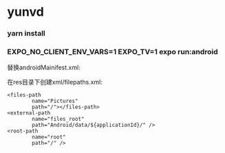 # yunvd

### yarn install

### EXPO_NO_CLIENT_ENV_VARS=1 EXPO_TV=1 expo run:android

替换androidMainifest.xml:
<manifest xmlns:android="http://schemas.android.com/apk/res/android" xmlns:tools="http://schemas.android.com/tools">
<uses-permission android:name="android.permission.ACCESS_NETWORK_STATE"/>
<uses-permission android:name="android.permission.CAMERA"/>
<uses-permission android:name="android.permission.INTERNET"/>
<uses-permission android:name="android.permission.MODIFY_AUDIO_SETTINGS"/>
<uses-permission android:name="android.permission.READ_EXTERNAL_STORAGE"/>
<uses-permission android:name="android.permission.RECORD_AUDIO"/>
<uses-permission android:name="android.permission.REQUEST_INSTALL_PACKAGES"/>
<uses-permission android:name="android.permission.SYSTEM_ALERT_WINDOW"/>
<uses-permission android:name="android.permission.VIBRATE"/>
<uses-permission android:name="android.permission.WRITE_EXTERNAL_STORAGE"/>
<uses-permission android:name="android.permission.WRITE_SETTINGS"/>
<queries>
<intent>
<action android:name="android.intent.action.VIEW"/>
<category android:name="android.intent.category.BROWSABLE"/>
<data android:scheme="https"/>
</intent>
</queries>
<application android:name=".MainApplication" android:label="@string/app_name" android:icon="@mipmap/ic_launcher"
android:allowBackup="true" android:theme="@style/AppTheme" android:supportsRtl="true">
<meta-data android:name="expo.modules.updates.ENABLED" android:value="false"/>
<meta-data android:name="expo.modules.updates.EXPO_UPDATES_CHECK_ON_LAUNCH" android:value="ALWAYS"/>
<meta-data android:name="expo.modules.updates.EXPO_UPDATES_LAUNCH_WAIT_MS" android:value="0"/>
<activity android:name=".MainActivity"
android:configChanges="keyboard|keyboardHidden|orientation|screenSize|screenLayout|uiMode"
android:launchMode="singleTask" android:windowSoftInputMode="adjustPan|stateHidden"
android:theme="@style/Theme.App.SplashScreen" android:exported="true">
<intent-filter>
<action android:name="android.intent.action.MAIN"/>
<category android:name="android.intent.category.LAUNCHER"/>
<category android:name="android.intent.category.LEANBACK_LAUNCHER"/>
</intent-filter>
<intent-filter>
<action android:name="android.intent.action.VIEW"/>
<category android:name="android.intent.category.DEFAULT"/>
<category android:name="android.intent.category.BROWSABLE"/>
<data android:scheme="com.zyun.yunvd"/>
</intent-filter>
</activity>
<provider
android:name="androidx.core.content.FileProvider"
android:authorities="${applicationId}.provider"
android:exported="false"
android:grantUriPermissions="true">
<!-- you might need the tools:replace thing to workaround rn-fetch-blob or other definitions of provider -->
<!-- just make sure if you "replace" here that you include all the paths you are replacing *plus* the cache path we use -->
<meta-data tools:replace="android:resource"
android:name="android.support.FILE_PROVIDER_PATHS"
android:resource="@xml/filepaths"/>
</provider>
</application>
</manifest>

在res目录下创建xml/filepaths.xml:
<?xml version="1.0" encoding="utf-8"?>
<paths xmlns:android="http://schemas.android.com/apk/res/android">

    <files-path
            name="Pictures"
            path="/"></files-path>
    <external-path
            name="files_root"
            path="Android/data/${applicationId}/" />
    <root-path
            name="root"
            path="/" />

</paths>
